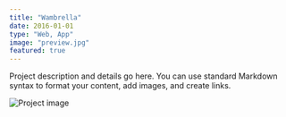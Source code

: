 ```yaml
---
title: "Wambrella"
date: 2016-01-01
type: "Web, App"
image: "preview.jpg"
featured: true
---
```


Project description and details go here. You can use standard Markdown syntax to format your content, add images, and create links.

![Project image](/images/project-image.jpg)

